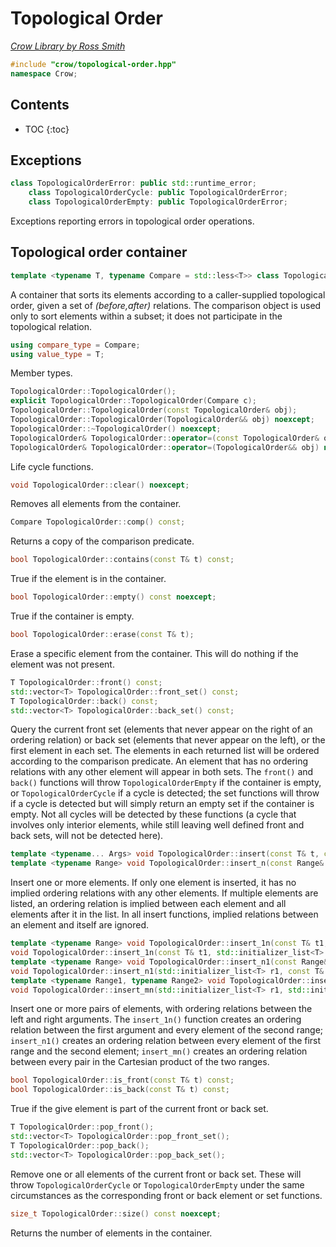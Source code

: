 # Topological Order

_[Crow Library by Ross Smith](index.html)_

```c++
#include "crow/topological-order.hpp"
namespace Crow;
```

## Contents

* TOC
{:toc}

## Exceptions

```c++
class TopologicalOrderError: public std::runtime_error;
    class TopologicalOrderCycle: public TopologicalOrderError;
    class TopologicalOrderEmpty: public TopologicalOrderError;
```

Exceptions reporting errors in topological order operations.

## Topological order container

```c++
template <typename T, typename Compare = std::less<T>> class TopologicalOrder;
```

A container that sorts its elements according to a caller-supplied topological
order, given a set of _(before,after)_ relations. The comparison object is
used only to sort elements within a subset; it does not participate in the
topological relation.

```c++
using compare_type = Compare;
using value_type = T;
```

Member types.

```c++
TopologicalOrder::TopologicalOrder();
explicit TopologicalOrder::TopologicalOrder(Compare c);
TopologicalOrder::TopologicalOrder(const TopologicalOrder& obj);
TopologicalOrder::TopologicalOrder(TopologicalOrder&& obj) noexcept;
TopologicalOrder::~TopologicalOrder() noexcept;
TopologicalOrder& TopologicalOrder::operator=(const TopologicalOrder& obj);
TopologicalOrder& TopologicalOrder::operator=(TopologicalOrder&& obj) noexcept;
```

Life cycle functions.

```c++
void TopologicalOrder::clear() noexcept;
```

Removes all elements from the container.

```c++
Compare TopologicalOrder::comp() const;
```

Returns a copy of the comparison predicate.

```c++
bool TopologicalOrder::contains(const T& t) const;
```

True if the element is in the container.

```c++
bool TopologicalOrder::empty() const noexcept;
```

True if the container is empty.

```c++
bool TopologicalOrder::erase(const T& t);
```

Erase a specific element from the container. This will do nothing if the
element was not present.

```c++
T TopologicalOrder::front() const;
std::vector<T> TopologicalOrder::front_set() const;
T TopologicalOrder::back() const;
std::vector<T> TopologicalOrder::back_set() const;
```

Query the current front set (elements that never appear on the right of an
ordering relation) or back set (elements that never appear on the left), or
the first element in each set. The elements in each returned list will be
ordered according to the comparison predicate. An element that has no
ordering relations with any other element will appear in both sets. The
`front()` and `back()` functions will throw `TopologicalOrderEmpty` if the
container is empty, or `TopologicalOrderCycle` if a cycle is detected; the
set functions will throw if a cycle is detected but will simply return an
empty set if the container is empty. Not all cycles will be detected by these
functions (a cycle that involves only interior elements, while still leaving
well defined front and back sets, will not be detected here).

```c++
template <typename... Args> void TopologicalOrder::insert(const T& t, const Args&... args);
template <typename Range> void TopologicalOrder::insert_n(const Range& r);
```

Insert one or more elements. If only one element is inserted, it has no
implied ordering relations with any other elements. If multiple elements are
listed, an ordering relation is implied between each element and all elements
after it in the list. In all insert functions, implied relations between an
element and itself are ignored.

```c++
template <typename Range> void TopologicalOrder::insert_1n(const T& t1, const Range& r2);
void TopologicalOrder::insert_1n(const T& t1, std::initializer_list<T> r2);
template <typename Range> void TopologicalOrder::insert_n1(const Range& r1, const T& t2);
void TopologicalOrder::insert_n1(std::initializer_list<T> r1, const T& t2);
template <typename Range1, typename Range2> void TopologicalOrder::insert_mn(const Range1& r1, const Range2& r2);
void TopologicalOrder::insert_mn(std::initializer_list<T> r1, std::initializer_list<T> r2);
```

Insert one or more pairs of elements, with ordering relations between the left
and right arguments. The `insert_1n()` function creates an ordering relation
between the first argument and every element of the second range;
`insert_n1()` creates an ordering relation between every element of the first
range and the second element; `insert_mn()` creates an ordering relation
between every pair in the Cartesian product of the two ranges.

```c++
bool TopologicalOrder::is_front(const T& t) const;
bool TopologicalOrder::is_back(const T& t) const;
```

True if the give element is part of the current front or back set.

```c++
T TopologicalOrder::pop_front();
std::vector<T> TopologicalOrder::pop_front_set();
T TopologicalOrder::pop_back();
std::vector<T> TopologicalOrder::pop_back_set();
```

Remove one or all elements of the current front or back set. These will throw
`TopologicalOrderCycle` or `TopologicalOrderEmpty` under the same
circumstances as the corresponding front or back element or set functions.

```c++
size_t TopologicalOrder::size() const noexcept;
```

Returns the number of elements in the container.
